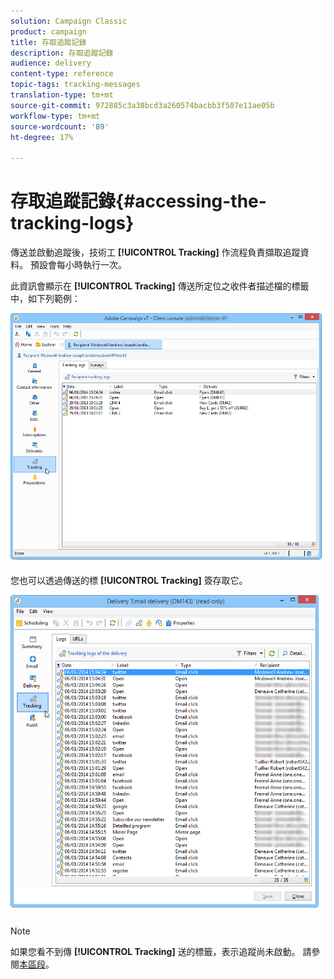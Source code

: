 ```yaml
---
solution: Campaign Classic
product: campaign
title: 存取追蹤記錄
description: 存取追蹤記錄
audience: delivery
content-type: reference
topic-tags: tracking-messages
translation-type: tm+mt
source-git-commit: 972885c3a38bcd3a260574bacbb3f507e11ae05b
workflow-type: tm+mt
source-wordcount: '89'
ht-degree: 17%

---
```



# 存取追蹤記錄{#accessing-the-tracking-logs}

傳送並啟動追蹤後，技術工 **[!UICONTROL Tracking]** 作流程負責擷取追蹤資料。 預設會每小時執行一次。

此資訊會顯示在 **[!UICONTROL Tracking]** 傳送所定位之收件者描述檔的標籤中，如下列範例：

![](assets/s_ncs_user_select_tracking_tab_from_recipient.png)

您也可以透過傳送的標 **[!UICONTROL Tracking]** 簽存取它。

![](assets/s_ncs_user_select_tracking_tab_from_del.png)

>[!NOTE]
>
>如果您看不到傳 **[!UICONTROL Tracking]** 送的標籤，表示追蹤尚未啟動。 請參閱[本區段](../../delivery/using/how-to-configure-tracked-links.md)。
